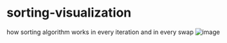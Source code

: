 # sorting-visualization
how sorting algorithm works in every iteration and in every swap
![image](https://user-images.githubusercontent.com/42539220/142748098-b59cd510-0753-4ad7-9f00-ad1833e9c00e.png)
